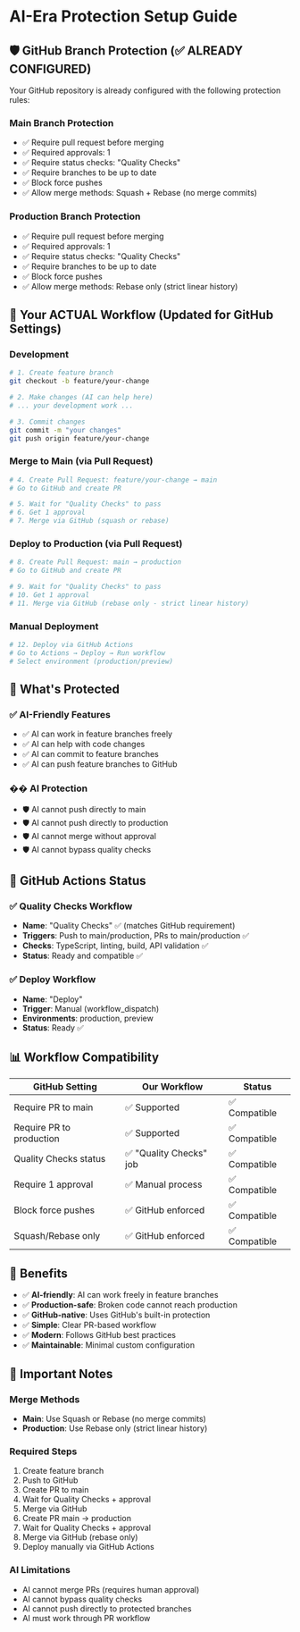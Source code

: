 # AI-Era Protection Setup Guide

## 🛡️ GitHub Branch Protection (✅ ALREADY CONFIGURED)

Your GitHub repository is already configured with the following protection rules:

### Main Branch Protection
- ✅ Require pull request before merging
- ✅ Required approvals: 1
- ✅ Require status checks: "Quality Checks"
- ✅ Require branches to be up to date
- ✅ Block force pushes
- ✅ Allow merge methods: Squash + Rebase (no merge commits)

### Production Branch Protection  
- ✅ Require pull request before merging
- ✅ Required approvals: 1
- ✅ Require status checks: "Quality Checks"
- ✅ Require branches to be up to date
- ✅ Block force pushes
- ✅ Allow merge methods: Rebase only (strict linear history)

## 🚀 Your ACTUAL Workflow (Updated for GitHub Settings)

### Development
```bash
# 1. Create feature branch
git checkout -b feature/your-change

# 2. Make changes (AI can help here)
# ... your development work ...

# 3. Commit changes
git commit -m "your changes"
git push origin feature/your-change
```

### Merge to Main (via Pull Request)
```bash
# 4. Create Pull Request: feature/your-change → main
# Go to GitHub and create PR

# 5. Wait for "Quality Checks" to pass
# 6. Get 1 approval
# 7. Merge via GitHub (squash or rebase)
```

### Deploy to Production (via Pull Request)
```bash
# 8. Create Pull Request: main → production
# Go to GitHub and create PR

# 9. Wait for "Quality Checks" to pass  
# 10. Get 1 approval
# 11. Merge via GitHub (rebase only - strict linear history)
```

### Manual Deployment
```bash
# 12. Deploy via GitHub Actions
# Go to Actions → Deploy → Run workflow
# Select environment (production/preview)
```

## 🎯 What's Protected

### ✅ AI-Friendly Features
- ✅ AI can work in feature branches freely
- ✅ AI can help with code changes
- ✅ AI can commit to feature branches
- ✅ AI can push feature branches to GitHub

### ��️ AI Protection
- 🛡️ AI cannot push directly to main
- 🛡️ AI cannot push directly to production
- 🛡️ AI cannot merge without approval
- 🛡️ AI cannot bypass quality checks

## 🔧 GitHub Actions Status

### ✅ Quality Checks Workflow
- **Name**: "Quality Checks" ✅ (matches GitHub requirement)
- **Triggers**: Push to main/production, PRs to main/production ✅
- **Checks**: TypeScript, linting, build, API validation ✅
- **Status**: Ready and compatible ✅

### ✅ Deploy Workflow  
- **Name**: "Deploy"
- **Trigger**: Manual (workflow_dispatch)
- **Environments**: production, preview
- **Status**: Ready ✅

## 📊 Workflow Compatibility

| GitHub Setting | Our Workflow | Status |
|----------------|--------------|---------|
| Require PR to main | ✅ Supported | ✅ Compatible |
| Require PR to production | ✅ Supported | ✅ Compatible |
| Quality Checks status | ✅ "Quality Checks" job | ✅ Compatible |
| Require 1 approval | ✅ Manual process | ✅ Compatible |
| Block force pushes | ✅ GitHub enforced | ✅ Compatible |
| Squash/Rebase only | ✅ GitHub enforced | ✅ Compatible |

## 🎉 Benefits

- ✅ **AI-friendly**: AI can work freely in feature branches
- ✅ **Production-safe**: Broken code cannot reach production
- ✅ **GitHub-native**: Uses GitHub's built-in protection
- ✅ **Simple**: Clear PR-based workflow
- ✅ **Modern**: Follows GitHub best practices
- ✅ **Maintainable**: Minimal custom configuration

## 🚨 Important Notes

### Merge Methods
- **Main**: Use Squash or Rebase (no merge commits)
- **Production**: Use Rebase only (strict linear history)

### Required Steps
1. Create feature branch
2. Push to GitHub
3. Create PR to main
4. Wait for Quality Checks + approval
5. Merge via GitHub
6. Create PR main → production
7. Wait for Quality Checks + approval  
8. Merge via GitHub (rebase only)
9. Deploy manually via GitHub Actions

### AI Limitations
- AI cannot merge PRs (requires human approval)
- AI cannot bypass quality checks
- AI cannot push directly to protected branches
- AI must work through PR workflow
